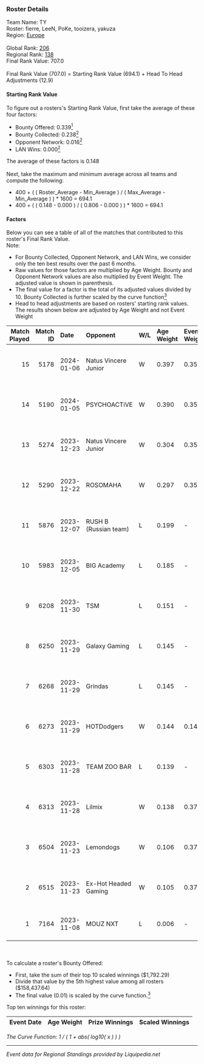### Roster Details<br />
Team Name: TY<br />
Roster: fierre, LeeN, PoKe, tooizera, yakuza<br />
Region: [Europe]( ../standings_europe.md)<br />
<br />
Global Rank: [206](../standings_global.md)<br />
Regional Rank: [138]( ../standings_europe.md)<br />
Final Rank Value:  707.0<br />
<br />
Final Rank Value (707.0) = Starting Rank Value (694.1) + Head To Head Adjustments (12.9)<br />

#### Starting Rank Value<br />
To figure out a rosters's Starting Rank Value, first take the average of these four factors:<br />
- Bounty Offered: 0.339[<sup>1</sup>](#table2)
- Bounty Collected: 0.238[<sup>2</sup>](#table1)
- Opponent Network: 0.016[<sup>2</sup>](#table1)
- LAN Wins: 0.000[<sup>2</sup>](#table1)

The average of these factors is 0.148<br />
<br />
Next, take the maximum and minimum average across all teams and compute the following:<br />
- 400 + ( ( Roster_Average - Min_Average ) / ( Max_Average - Min_Average ) ) * 1600 = 694.1
- 400 + ( ( 0.148 - 0.000 ) / ( 0.806 - 0.000 ) ) * 1600 = 694.1


#### Factors<br />
Below you can see a table of all of the matches that contributed to this roster's Final Rank Value.<br />
Note:<br />

- For Bounty Collected, Opponent Network, and LAN Wins, we consider only the ten best results over the past 6 months.
- Raw values for those factors are multiplied by Age Weight. Bounty and Opponent Network values are also multiplied by Event Weight. The adjusted value is shown in parenthesis.
- The final value for a factor is the total of its adjusted values divided by 10. Bounty Collected is further scaled by the curve function[<sup>3</sup>](#curveFunction)
- Head to head adjustments are based on rosters' starting rank values. The results shown below are adjusted by Age Weight and not Event Weight
<span id="table1"></span><br />


| Match Played | Match ID | Date       | Opponent              | W/L | Age Weight | Event Weight | Bounty Collected | Opponent Network | LAN Wins      | H2H Adj. | Roster                                   |
| -: | -: | :- | :- | :- | :- | :- | :- | :- | :- | -: | :- |
|           15 |     5178 | 2024-01-06 | Natus Vincere Junior  | W   | 0.397      | 0.354        | 0.025 (0.003)    | 0.492 (0.069)    | false (0.000) |     8.42 | fierre, LeeN, PoKe, tooizera, yakuza     |
|           14 |     5190 | 2024-01-05 | PSYCHOACTiVE          | W   | 0.390      | 0.354        | 0.000 (0.000)    | 0.019 (0.003)    | false (0.000) |     3.67 | fierre, LeeN, PoKe, tooizera, yakuza     |
|           13 |     5274 | 2023-12-23 | Natus Vincere Junior  | W   | 0.304      | 0.354        | 0.025 (0.003)    | 0.492 (0.053)    | false (0.000) |     6.80 | fierre, LeeN, PoKe, tooizera, yakuza     |
|           12 |     5290 | 2023-12-22 | ROSOMAHA              | W   | 0.297      | 0.354        | 0.000 (0.000)    | 0.136 (0.014)    | false (0.000) |     3.82 | fierre, LeeN, PoKe, tooizera, yakuza     |
|           11 |     5876 | 2023-12-07 | RUSH B (Russian team) | L   | 0.199      | -            | -                | -                | -             |    -2.28 | fierre, maty, spardaus, tooizera, yakuza |
|           10 |     5983 | 2023-12-05 | BIG Academy           | L   | 0.185      | -            | -                | -                | -             |    -1.83 | ArroW, hyped, MRC9, pr1metapz, skyye     |
|            9 |     6208 | 2023-11-30 | TSM                   | L   | 0.151      | -            | -                | -                | -             |    -2.28 | CYPHER, interz, JACKZ, MoDo, valde       |
|            8 |     6250 | 2023-11-29 | Galaxy Gaming         | L   | 0.145      | -            | -                | -                | -             |    -2.88 | Ay0k, bond1e, D3Nse, denzori, fjoe       |
|            7 |     6268 | 2023-11-29 | Grindas               | L   | 0.145      | -            | -                | -                | -             |    -2.22 | AwwEzz, BaGyZ, MAGILA, prochas, Sidivo   |
|            6 |     6273 | 2023-11-29 | HOTDodgers            | W   | 0.144      | 0.143        | 0.000 (0.000)    | 0.000 (0.000)    | false (0.000) |     0.73 | Arkana, Bunny, CoolGirl, Ikrid, MalunaZ  |
|            5 |     6303 | 2023-11-28 | TEAM ZOO BAR          | L   | 0.139      | -            | -                | -                | -             |    -3.25 | fierre, maty, spardaus, tooizera, yakuza |
|            4 |     6313 | 2023-11-28 | Lilmix                | W   | 0.138      | 0.371        | 0.000 (0.000)    | 0.098 (0.005)    | false (0.000) |     2.23 | dex, L00m1, melonhead, quix, SeBreeZe    |
|            3 |     6504 | 2023-11-23 | Lemondogs             | W   | 0.106      | 0.371        | 0.000 (0.000)    | 0.252 (0.010)    | false (0.000) |     1.14 | fierre, maty, spardaus, tooizera, yakuza |
|            2 |     6515 | 2023-11-23 | Ex-Hot Headed Gaming  | W   | 0.105      | 0.371        | 0.000 (0.000)    | 0.117 (0.005)    | false (0.000) |     0.89 | fierre, maty, spardaus, tooizera, yakuza |
|            1 |     7164 | 2023-11-08 | MOUZ NXT              | L   | 0.006      | -            | -                | -                | -             |    -0.02 | Chr1zN, Neityu, Nexius, PR, sirah        |

<br />
<span id="table2"></span><br />
To calculate a roster's Bounty Offered:<br />

- First, take the sum of their top 10 scaled winnings ($1,792.29)
- Divide that value by the 5th highest value among all rosters ($158,437.64)
- The final value (0.01) is scaled by the curve function.[<sup>3</sup>](#curveFunction)

Top ten winnings for this roster:<br />

| Event Date | Age Weight | Prize Winnings | Scaled Winnings |
| :- | -: | :- | :- |


<span id="curveFunction"></span>_The Curve Function: 1 / ( 1 + abs( log10( x ) ) )_<br />

---
_Event data for Regional Standings provided by Liquipedia.net_<br />

